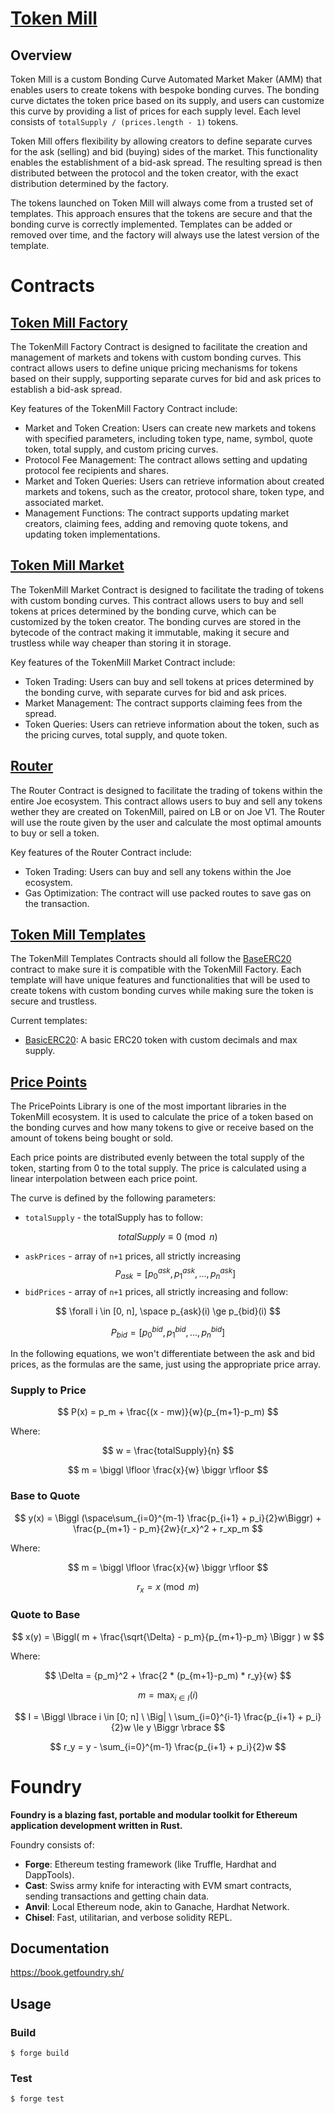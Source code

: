 # [Token Mill](https://github.com/traderjoe-xyz/token-mill)

## Overview

Token Mill is a custom Bonding Curve Automated Market Maker (AMM) that enables users to create tokens with bespoke bonding curves. The bonding curve dictates the token price based on its supply, and users can customize this curve by providing a list of prices for each supply level. Each level consists of `totalSupply / (prices.length - 1)` tokens.

Token Mill offers flexibility by allowing creators to define separate curves for the ask (selling) and bid (buying) sides of the market. This functionality enables the establishment of a bid-ask spread. The resulting spread is then distributed between the protocol and the token creator, with the exact distribution determined by the factory.

The tokens launched on Token Mill will always come from a trusted set of templates. This approach ensures that the tokens are secure and that the bonding curve is correctly implemented. Templates can be added or removed over time, and the factory will always use the latest version of the template.

# Contracts

## [Token Mill Factory](./src/TMFactory.sol)

The TokenMill Factory Contract is designed to facilitate the creation and management of markets and tokens with custom bonding curves. This contract allows users to define unique pricing mechanisms for tokens based on their supply, supporting separate curves for bid and ask prices to establish a bid-ask spread.

Key features of the TokenMill Factory Contract include:

- Market and Token Creation: Users can create new markets and tokens with specified parameters, including token type, name, symbol, quote token, total supply, and custom pricing curves.
- Protocol Fee Management: The contract allows setting and updating protocol fee recipients and shares.
- Market and Token Queries: Users can retrieve information about created markets and tokens, such as the creator, protocol share, token type, and associated market.
- Management Functions: The contract supports updating market creators, claiming fees, adding and removing quote tokens, and updating token implementations.

## [Token Mill Market](./src/TMMarket.sol)

The TokenMill Market Contract is designed to facilitate the trading of tokens with custom bonding curves. This contract allows users to buy and sell tokens at prices determined by the bonding curve, which can be customized by the token creator. The bonding curves are stored in the bytecode of the contract making it immutable, making it secure and trustless while way cheaper than storing it in storage.

Key features of the TokenMill Market Contract include:

- Token Trading: Users can buy and sell tokens at prices determined by the bonding curve, with separate curves for bid and ask prices.
- Market Management: The contract supports claiming fees from the spread.
- Token Queries: Users can retrieve information about the token, such as the pricing curves, total supply, and quote token.

## [Router](./src/Router.sol)

The Router Contract is designed to facilitate the trading of tokens within the entire Joe ecosystem. This contract allows users to buy and sell any tokens wether they are created on TokenMill, paired on LB or on Joe V1. The Router will use the route given by the user and calculate the most optimal amounts to buy or sell a token.

Key features of the Router Contract include:

- Token Trading: Users can buy and sell any tokens within the Joe ecosystem.
- Gas Optimization: The contract will use packed routes to save gas on the transaction.

## [Token Mill Templates](./src/templates/)

The TokenMill Templates Contracts should all follow the [BaseERC20](./src/templates/BaseERC20.sol) contract to make sure it is compatible with the TokenMill Factory. Each template will have unique features and functionalities that will be used to create tokens with custom bonding curves while making sure the token is secure and trustless.

Current templates:

- [BasicERC20](./src/templates/BasicERC20.sol): A basic ERC20 token with custom decimals and max supply.

## [Price Points](./src/libraries/PricePoints.sol)

The PricePoints Library is one of the most important libraries in the TokenMill ecosystem. It is used to calculate the price of a token based on the bonding curves and how many tokens to give or receive based on the amount of tokens being bought or sold.

Each price points are distributed evenly between the total supply of the token, starting from 0 to the total supply. The price is calculated using a linear interpolation between each price point.

The curve is defined by the following parameters:

- `totalSupply` - the totalSupply has to follow:

$$
totalSupply \equiv 0 \pmod{n}
$$

- `askPrices` - array of `n+1` prices, all strictly increasing
  $$
  P_{ask} = \bigl [p_{0}^{ask}, p_1^{ask}, ..., p_n^{ask} \bigr ]
  $$
- `bidPrices` - array of `n+1` prices, all strictly increasing and follow:

$$
\forall i \in [0, n], \space p_{ask}(i) \ge p_{bid}(i)
$$

$$
P_{bid} = \bigl [p_{0}^{bid}, p_1^{bid}, ..., p_n^{bid} \bigr ]
$$

In the following equations, we won't differentiate between the ask and bid prices, as the formulas are the same, just using the appropriate price array.

### Supply to Price

$$
P(x) = p_m + \frac{(x - mw)}{w}(p_{m+1}-p_m)
$$

Where:

$$
w = \frac{totalSupply}{n}
$$

$$
m = \biggl  \lfloor \frac{x}{w} \biggr \rfloor
$$

### Base to Quote

$$
y(x) = \Biggl (\space\sum_{i=0}^{m-1} \frac{p_{i+1} + p_i}{2}w\Biggr) + \frac{p_{m+1} - p_m}{2w}{r_x}^2 + r_xp_m
$$

Where:

$$
m = \biggl \lfloor \frac{x}{w} \biggr \rfloor
$$

$$
r_x = x \pmod m
$$

### Quote to Base

$$
x(y) = \Biggl( m + \frac{\sqrt{\Delta} - p_m}{p_{m+1}-p_m} \Biggr ) w
$$

Where:

$$
\Delta = {p_m}^2 + \frac{2 * (p_{m+1}-p_m) * r_y}{w}
$$

$$
m = \max_{i \in I}(i)
$$

$$
I = \Biggl \lbrace i \in [0; n] \ \Big| \ \sum_{i=0}^{i-1} \frac{p_{i+1} + p_i}{2}w \le y \Biggr \rbrace
$$

$$
r_y = y - \sum_{i=0}^{m-1} \frac{p_{i+1} + p_i}{2}w
$$

# Foundry

**Foundry is a blazing fast, portable and modular toolkit for Ethereum application development written in Rust.**

Foundry consists of:

- **Forge**: Ethereum testing framework (like Truffle, Hardhat and DappTools).
- **Cast**: Swiss army knife for interacting with EVM smart contracts, sending transactions and getting chain data.
- **Anvil**: Local Ethereum node, akin to Ganache, Hardhat Network.
- **Chisel**: Fast, utilitarian, and verbose solidity REPL.

## Documentation

https://book.getfoundry.sh/

## Usage

### Build

```shell
$ forge build
```

### Test

```shell
$ forge test
```
